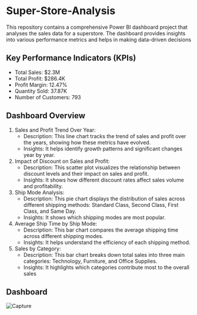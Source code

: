 # Super-Store-Analysis
This repository contains a comprehensive Power BI dashboard project that analyses the sales data for a superstore. The dashboard provides insights into various performance metrics and helps in making data-driven decisions

## Key Performance Indicators (KPIs)
- Total Sales: $2.3M
- Total Profit: $286.4K
- Profit Margin: 12.47%
- Quantity Sold: 37.87K
- Number of Customers: 793

## Dashboard Overview
1. Sales and Profit Trend Over Year:
   - Description: This line chart tracks the trend of sales and profit over the years, showing how these metrics have evolved.
   - Insights: It helps identify growth patterns and significant changes year by year.
2. Impact of Discount on Sales and Profit:
   - Description: This scatter plot visualizes the relationship between discount levels and their impact on sales and profit.
   - Insights: It shows how different discount rates affect sales volume and profitability.
3. Ship Mode Analysis:
   - Description: This pie chart displays the distribution of sales across different shipping methods: Standard Class, Second Class, First Class, and Same Day.
   - Insights: It shows which shipping modes are most popular.
4. Average Ship Time by Ship Mode:
   - Description: This bar chart compares the average shipping time across different shipping modes.
   - Insights: It helps understand the efficiency of each shipping method.
5. Sales by Category:
   - Description: This bar chart breaks down total sales into three main categories: Technology, Furniture, and Office Supplies.
   - Insights: It highlights which categories contribute most to the overall sales

## Dashboard
![Capture](https://github.com/user-attachments/assets/e44013e6-4756-4e6d-9e35-5449c37d8262)

